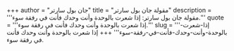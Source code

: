 +++
author = "جان بول سارتر"
title = "مقولة جان بول سارتر"
description = '''مقولة جان بول سارتر: إذا شعرت بالوحدة وأنت وحدك فأنت في رفقة سوء.'''
quote = '''إذا شعرت بالوحدة وأنت وحدك فأنت في رفقة سوء.'''
slug = '''إذا-شعرت-بالوحدة-وأنت-وحدك-فأنت-في-رفقة-سوء'''
+++
إذا شعرت بالوحدة وأنت وحدك فأنت في رفقة سوء.
